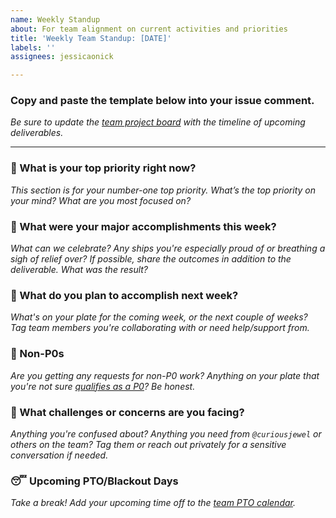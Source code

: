 ```yaml
---
name: Weekly Standup
about: For team alignment on current activities and priorities
title: 'Weekly Team Standup: [DATE]'
labels: ''
assignees: jessicaonick

---
```


### Copy and paste the template below into your issue comment.

*Be sure to update the [team project board](https://github.com/github/internal-comms-priv/projects/11) with the timeline of upcoming deliverables.*

----

### 🥇  What is your top priority right now?
*This section is for your number-one top priority. What’s the top priority on your mind? What are you most focused on?*

### :rocket: What were your major accomplishments this week?
*What can we celebrate? Any ships you're especially proud of or breathing a sigh of relief over? If possible, share the outcomes in addition to the deliverable. What was the result?*

### :muscle: What do you plan to accomplish next week?
*What's on your plate for the coming week, or the next couple of weeks? Tag team members you're collaborating with or need help/support from.*

### 🛑  Non-P0s
*Are you getting any requests for non-P0 work? Anything on your plate that you're not sure [qualifies as a P0](https://thehub.github.com/okrs/ccm/#priorities)? Be honest.*

### :rotating_light: What challenges or concerns are you facing? 
*Anything you're confused about? Anything you need from `@curiousjewel` or others on the team? Tag them or reach out privately for a sensitive conversation if needed.*

### 😴  Upcoming PTO/Blackout Days
*Take a break! Add your upcoming time off to the [team PTO calendar](https://github.com/github/internal-comms-priv/projects/13).*

